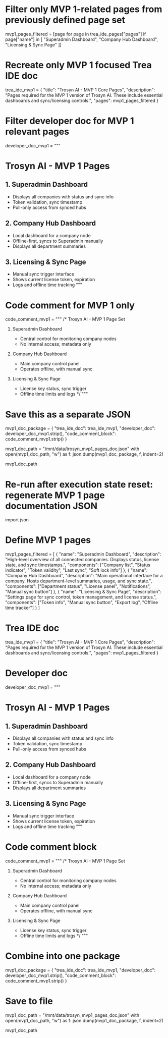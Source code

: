 # Filter only MVP 1-related pages from previously defined page set
mvp1_pages_filtered = [page for page in trea_ide_pages["pages"] if page["name"] in [
    "Superadmin Dashboard",
    "Company Hub Dashboard",
    "Licensing & Sync Page"
]]

# Recreate only MVP 1 focused Trea IDE doc
trea_ide_mvp1 = {
    "title": "Trosyn AI - MVP 1 Core Pages",
    "description": "Pages required for the MVP 1 version of Trosyn AI. These include essential dashboards and sync/licensing controls.",
    "pages": mvp1_pages_filtered
}

# Filter developer doc for MVP 1 relevant pages
developer_doc_mvp1 = """
# Trosyn AI - MVP 1 Pages

## 1. Superadmin Dashboard
- Displays all companies with status and sync info
- Token validation, sync timestamp
- Pull-only access from synced hubs

## 2. Company Hub Dashboard
- Local dashboard for a company node
- Offline-first, syncs to Superadmin manually
- Displays all department summaries

## 3. Licensing & Sync Page
- Manual sync trigger interface
- Shows current license token, expiration
- Logs and offline time tracking
"""

# Code comment for MVP 1 only
code_comment_mvp1 = """
/*
Trosyn AI - MVP 1 Page Set

1. Superadmin Dashboard
   - Central control for monitoring company nodes
   - No internal access; metadata only

2. Company Hub Dashboard
   - Main company control panel
   - Operates offline, with manual sync

3. Licensing & Sync Page
   - License key status, sync trigger
   - Offline time limits and logs
*/
"""

# Save this as a separate JSON
mvp1_doc_package = {
    "trea_ide_doc": trea_ide_mvp1,
    "developer_doc": developer_doc_mvp1.strip(),
    "code_comment_block": code_comment_mvp1.strip()
}

mvp1_doc_path = "/mnt/data/trosyn_mvp1_pages_doc.json"
with open(mvp1_doc_path, "w") as f:
    json.dump(mvp1_doc_package, f, indent=2)

mvp1_doc_path

# Re-run after execution state reset: regenerate MVP 1 page documentation JSON

import json

# Define MVP 1 pages
mvp1_pages_filtered = [
    {
        "name": "Superadmin Dashboard",
        "description": "High-level overview of all connected companies. Displays status, license state, and sync timestamps.",
        "components": ["Company list", "Status indicator", "Token validity", "Last sync", "Soft lock info"]
    },
    {
        "name": "Company Hub Dashboard",
        "description": "Main operational interface for a company. Hosts department-level summaries, usage, and sync state.",
        "components": ["Department status", "License panel", "Notifications", "Manual sync button"]
    },
    {
        "name": "Licensing & Sync Page",
        "description": "Settings page for sync control, token management, and license status.",
        "components": ["Token info", "Manual sync button", "Export log", "Offline time tracker"]
    }
]

# Trea IDE doc
trea_ide_mvp1 = {
    "title": "Trosyn AI - MVP 1 Core Pages",
    "description": "Pages required for the MVP 1 version of Trosyn AI. These include essential dashboards and sync/licensing controls.",
    "pages": mvp1_pages_filtered
}

# Developer doc
developer_doc_mvp1 = """
# Trosyn AI - MVP 1 Pages

## 1. Superadmin Dashboard
- Displays all companies with status and sync info
- Token validation, sync timestamp
- Pull-only access from synced hubs

## 2. Company Hub Dashboard
- Local dashboard for a company node
- Offline-first, syncs to Superadmin manually
- Displays all department summaries

## 3. Licensing & Sync Page
- Manual sync trigger interface
- Shows current license token, expiration
- Logs and offline time tracking
"""

# Code comment block
code_comment_mvp1 = """
/*
Trosyn AI - MVP 1 Page Set

1. Superadmin Dashboard
   - Central control for monitoring company nodes
   - No internal access; metadata only

2. Company Hub Dashboard
   - Main company control panel
   - Operates offline, with manual sync

3. Licensing & Sync Page
   - License key status, sync trigger
   - Offline time limits and logs
*/
"""

# Combine into one package
mvp1_doc_package = {
    "trea_ide_doc": trea_ide_mvp1,
    "developer_doc": developer_doc_mvp1.strip(),
    "code_comment_block": code_comment_mvp1.strip()
}

# Save to file
mvp1_doc_path = "/mnt/data/trosyn_mvp1_pages_doc.json"
with open(mvp1_doc_path, "w") as f:
    json.dump(mvp1_doc_package, f, indent=2)

mvp1_doc_path

